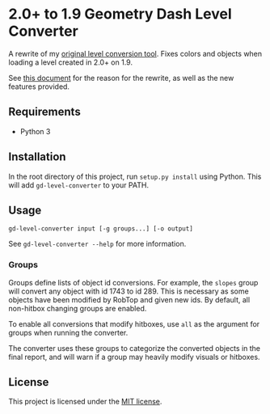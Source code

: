 # 2.0+ to 1.9 Geometry Dash Level Converter

A rewrite of my [original level conversion tool](https://github.com/qimiko/gd-level-scripts). Fixes colors and objects when loading a level created in 2.0+ on 1.9.

See [this document](docs/why.md) for the reason for the rewrite, as well as the new features provided.

## Requirements

* Python 3

## Installation

In the root directory of this project, run `setup.py install` using Python. This will add `gd-level-converter` to your PATH.

## Usage

`gd-level-converter input [-g groups...] [-o output]`

See `gd-level-converter --help` for more information.

### Groups

Groups define lists of object id conversions. For example, the `slopes` group will convert any object with id 1743 to id 289. This is necessary as some objects have been modified by RobTop and given new ids. By default, all non-hitbox changing groups are enabled.

To enable all conversions that modify hitboxes, use `all` as the argument for groups when running the converter.

The converter uses these groups to categorize the converted objects in the final report, and will warn if a group may heavily modify visuals or hitboxes.

## License

This project is licensed under the [MIT license](LICENSE).